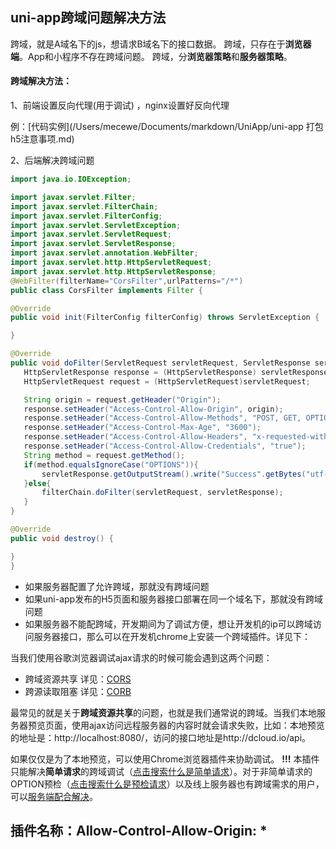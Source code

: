 ## uni-app跨域问题解决方法

跨域，就是A域名下的js，想请求B域名下的接口数据。
跨域，只存在于**浏览器端**。App和小程序不存在跨域问题。
跨域，分**浏览器策略**和**服务器策略**。



#### 跨域解决方法：

1、前端设置反向代理(用于调试) ，nginx设置好反向代理

例：[代码实例](/Users/mecewe/Documents/markdown/UniApp/uni-app 打包h5注意事项.md)

2、后端解决跨域问题

 ```java
import java.io.IOException;

import javax.servlet.Filter;
import javax.servlet.FilterChain;
import javax.servlet.FilterConfig;
import javax.servlet.ServletException;
import javax.servlet.ServletRequest;
import javax.servlet.ServletResponse;
import javax.servlet.annotation.WebFilter;
import javax.servlet.http.HttpServletRequest;
import javax.servlet.http.HttpServletResponse;
@WebFilter(filterName="CorsFilter",urlPatterns="/*")
public class CorsFilter implements Filter {

@Override
public void init(FilterConfig filterConfig) throws ServletException {

}

@Override
public void doFilter(ServletRequest servletRequest, ServletResponse servletResponse, FilterChain filterChain) throws IOException, ServletException {
    HttpServletResponse response = (HttpServletResponse) servletResponse;
    HttpServletRequest request = (HttpServletRequest)servletRequest;

    String origin = request.getHeader("Origin");
    response.setHeader("Access-Control-Allow-Origin", origin);
    response.setHeader("Access-Control-Allow-Methods", "POST, GET, OPTIONS, DELETE");
    response.setHeader("Access-Control-Max-Age", "3600");
    response.setHeader("Access-Control-Allow-Headers", "x-requested-with,Authorization");
    response.setHeader("Access-Control-Allow-Credentials", "true");
    String method = request.getMethod();
    if(method.equalsIgnoreCase("OPTIONS")){
        servletResponse.getOutputStream().write("Success".getBytes("utf-8"));
    }else{
        filterChain.doFilter(servletRequest, servletResponse);
    }
}

@Override
public void destroy() {

}
}
 ```



- 如果服务器配置了允许跨域，那就没有跨域问题
- 如果uni-app发布的H5页面和服务器接口部署在同一个域名下，那就没有跨域问题
- 如果服务器不能配跨域，开发期间为了调试方便，想让开发机的ip可以跨域访问服务器接口，那么可以在开发机chrome上安装一个跨域插件。详见下：



当我们使用谷歌浏览器调试ajax请求的时候可能会遇到这两个问题：

- 跨域资源共享 详见：[CORS](https://developer.mozilla.org/en-US/docs/Web/HTTP/CORS)
- 跨源读取阻塞 详见：[CORB](https://www.chromestatus.com/feature/5629709824032768)

最常见的就是关于**跨域资源共享**的问题，也就是我们通常说的跨域。当我们本地服务器预览页面，使用ajax访问远程服务器的内容时就会请求失败，比如：本地预览的地址是：http://localhost:8080/，访问的接口地址是http://dcloud.io/api。

如果仅仅是为了本地预览，可以使用Chrome浏览器插件来协助调试。
**!!!** 本插件只能解决**简单请求**的跨域调试（[点击搜索什么是简单请求](https://www.baidu.com/s?wd=简单请求&tn=84053098_3_dg&ie=utf-8)）。对于非简单请求的OPTION预检（[点击搜索什么是预检请求](https://www.baidu.com/s?ie=utf-8&f=3&rsv_bp=1&tn=84053098_3_dg&wd=预检请求&oq=OPTION%E9%A2%84%E6%A3%80&rsv_pq=a0831c7c0000a93c&rsv_t=0313nBZdJJqdOJUR7zNSs%2BMXe8O6I0B9hizxu4eiVIV%2BBy5DUc%2FsouJj%2BQH2dyTBn%2BfLQg&rqlang=cn&rsv_enter=1&inputT=2653&rsv_sug3=3&rsv_sug1=2&rsv_sug7=100&rsv_sug2=1&prefixsug=%E9%A2%84%E6%A3%80&rsp=1&rsv_sug4=2654)）以及线上服务器也有跨域需求的用户，可以[服务端配合解决](https://www.baidu.com/s?wd=服务端跨域&tn=84053098_3_dg&ie=utf-8)。

## 插件名称：Allow-Control-Allow-Origin: *